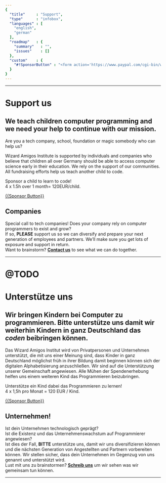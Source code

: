 ```yaml
---
{
  "title"     : "Support",
  "type"      : "infobox",
  "languages" : [
    "english",
    "german"
  ],
  "roadmap"   : {
    "summary"   : "",
    "issues"    : []
  },
  "custom"    : {
    "#!SponsorButton" : "<form action='https://www.paypal.com/cgi-bin/webscr' method='post' target='_top'><input type='hidden' name='cmd' value='_s-xclick'><input type='hidden' name='hosted_button_id' value='ZN2S7RND22VJC'><input type='image' src='https://www.paypalobjects.com/en_US/i/btn/btn_donateCC_LG.gif' border='0' name='submit' alt='PayPal - The safer, easier way to pay online!'><img alt=' border='0' src='https://www.paypalobjects.com/en_US/i/scr/pixel.gif' width='1' height='1'></form>"
  }
}
---
```


---
[](@english)
# Support us

## We teach children computer programming and we need your help to continue with our mission.

Are you a tech company, school, foundation or magic somebody who can help us?

Wizard Amigos Institute is supported by individuals and companies who believe that children all over Germany should be able to access computer science early in their education. We rely on the support of our communities. All fundraising efforts help us teach another child to code.

Sponsor a child to learn to code!  
4 x 1.5h over 1 month= 120EUR/child.

[{{Sponsor Button}}](#!SponsorButton)

## Companies

Special call to tech companies!
Does your company rely on computer programmers to exist and grow?  
If so, **PLEASE** support us so we can diversify and prepare your next generation of employees and partners. We’ll make sure you get lots of exposure and support in return.  
Want to brainstorm? **[Contact us](mailto:wizard@amigos.institute?Subject=Brainstorm)** to see what we can do together.

---
[](@german)
# @TODO
# Unterstütze uns

## Wir bringen Kindern bei Computer zu programmieren. Bitte unterstütze uns damit wir weiterhin Kindern in ganz Deutschland das *coden* beibringen können.

Das Wizard Amigos Institut wird von Privatpersonen und Unternehmen
unterstützt, die mit uns einer Meinung sind, dass Kinder in ganz Deutschland möglichst früh in ihrer Bildung damit beginnen können sich der digitalen Alphabetisierung anzuschließen. Wir sind auf die Unterstützung unserer Gemeinschaft angewiesen. Alle Mühen der Spendenerhebung helfen uns einem weiteren Kind das Programmieren beizubringen.

Unterstütze ein Kind dabei das Programmieren zu lernen!  
4 x 1,5h pro Monat = 120 EUR / Kind.

[{{Sponsor Button}}](#!SponsorButton)

## Unternehmen!

Ist dein Unternehmen technologisch geprägt?  
Ist die Existenz und das Unternehmenswachstum auf Programmierer angewiesen?  
Ist dies der Fall, **BITTE** unterstütze uns, damit wir uns diversifizieren können und die nächsten Generation von Angestellten und Partnern vorbereiten können. Wir stellen sicher, dass dein Unternehmen im Gegenzug von uns genannt und unterstützt wird.  
Lust mit uns zu brainstormen? **[Schreib uns](mailto:wizard@amigos.institute?Subject=Brainstorm)** um wir sehen was wir gemeinsam tun können.

---
